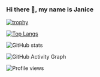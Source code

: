 ### Hi there 👋, my name is Janice

[![trophy](https://github-profile-trophy.vercel.app/?username=janice880624)](https://github.com/ryo-ma/github-profile-trophy)

[![Top Langs](https://github-readme-stats.vercel.app/api/top-langs/?username=janice880624)](https://github.com/anuraghazra/github-readme-stats)

![GitHub stats](https://github-readme-stats.vercel.app/api?username=janice880624&show_icons=true&count_private=true)  

![GitHub Activity Graph](https://activity-graph.herokuapp.com/graph?username=janice880624)  

![Profile views](https://gpvc.arturio.dev/janice880624)  
